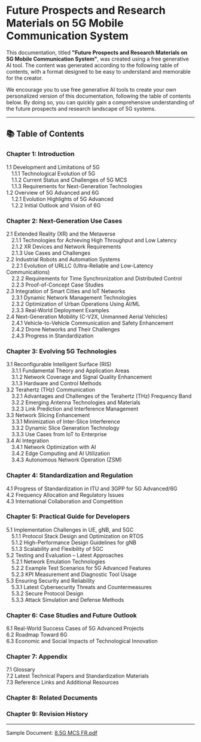 # Future Prospects and Research Materials on 5G Mobile Communication System

This documentation, titled **"Future Prospects and Research Materials on 5G Mobile Communication System"**, was created using a free generative AI tool. The content was generated according to the following table of contents, with a format designed to be easy to understand and memorable for the creator.

We encourage you to use free generative AI tools to create your own personalized version of this documentation, following the table of contents below. By doing so, you can quickly gain a comprehensive understanding of the future prospects and research landscape of 5G systems.

---

## 📚 Table of Contents

### Chapter 1: Introduction  
1.1 Development and Limitations of 5G  
 1.1.1 Technological Evolution of 5G  
 1.1.2 Current Status and Challenges of 5G MCS  
 1.1.3 Requirements for Next-Generation Technologies  
1.2 Overview of 5G Advanced and 6G  
 1.2.1 Evolution Highlights of 5G Advanced  
 1.2.2 Initial Outlook and Vision of 6G  

### Chapter 2: Next-Generation Use Cases  
2.1 Extended Reality (XR) and the Metaverse  
 2.1.1 Technologies for Achieving High Throughput and Low Latency  
 2.1.2 XR Devices and Network Requirements  
 2.1.3 Use Cases and Challenges  
2.2 Industrial Robots and Automation Systems  
 2.2.1 Evolution of URLLC (Ultra-Reliable and Low-Latency Communications)  
 2.2.2 Requirements for Time Synchronization and Distributed Control  
 2.2.3 Proof-of-Concept Case Studies  
2.3 Integration of Smart Cities and IoT Networks  
 2.3.1 Dynamic Network Management Technologies  
 2.3.2 Optimization of Urban Operations Using AI/ML  
 2.3.3 Real-World Deployment Examples  
2.4 Next-Generation Mobility (C-V2X, Unmanned Aerial Vehicles)  
 2.4.1 Vehicle-to-Vehicle Communication and Safety Enhancement  
 2.4.2 Drone Networks and Their Challenges  
 2.4.3 Progress in Standardization  

### Chapter 3: Evolving 5G Technologies  
3.1 Reconfigurable Intelligent Surface (RIS)  
 3.1.1 Fundamental Theory and Application Areas  
 3.1.2 Network Coverage and Signal Quality Enhancement  
 3.1.3 Hardware and Control Methods  
3.2 Terahertz (THz) Communication  
 3.2.1 Advantages and Challenges of the Terahertz (THz) Frequency Band  
 3.2.2 Emerging Antenna Technologies and Materials  
 3.2.3 Link Prediction and Interference Management  
3.3 Network Slicing Enhancement  
 3.3.1 Minimization of Inter-Slice Interference  
 3.3.2 Dynamic Slice Generation Technology  
 3.3.3 Use Cases from IoT to Enterprise  
3.4 AI Integration  
 3.4.1 Network Optimization with AI  
 3.4.2 Edge Computing and AI Utilization  
 3.4.3 Autonomous Network Operation (ZSM)  

### Chapter 4: Standardization and Regulation  
4.1 Progress of Standardization in ITU and 3GPP for 5G Advanced/6G  
4.2 Frequency Allocation and Regulatory Issues  
4.3 International Collaboration and Competition  

### Chapter 5: Practical Guide for Developers  
5.1 Implementation Challenges in UE, gNB, and 5GC  
 5.1.1 Protocol Stack Design and Optimization on RTOS  
 5.1.2 High-Performance Design Guidelines for gNB  
 5.1.3 Scalability and Flexibility of 5GC  
5.2 Testing and Evaluation – Latest Approaches  
 5.2.1 Network Emulation Technologies  
 5.2.2 Example Test Scenarios for 5G Advanced Features  
 5.2.3 KPI Measurement and Diagnostic Tool Usage  
5.3 Ensuring Security and Reliability  
 5.3.1 Latest Cybersecurity Threats and Countermeasures  
 5.3.2 Secure Protocol Design  
 5.3.3 Attack Simulation and Defense Methods  

### Chapter 6: Case Studies and Future Outlook  
6.1 Real-World Success Cases of 5G Advanced Projects  
6.2 Roadmap Toward 6G  
6.3 Economic and Social Impacts of Technological Innovation  

### Chapter 7: Appendix  
7.1 Glossary  
7.2 Latest Technical Papers and Standardization Materials  
7.3 Reference Links and Additional Resources  

### Chapter 8: Related Documents  

### Chapter 9: Revision History

---

Sample Document: [8.5G MCS FR.pdf](./Sample_08.5GMCSFR.pdf)  
